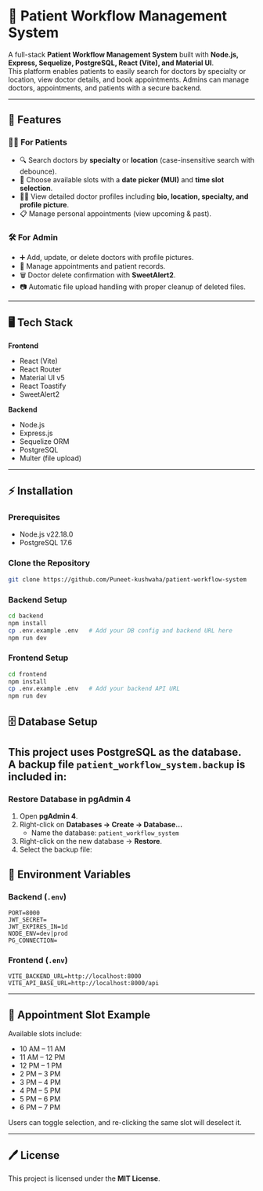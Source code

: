# 🏥 Patient Workflow Management System 

A full-stack **Patient Workflow Management System** built with **Node.js, Express, Sequelize, PostgreSQL, React (Vite), and Material UI**.  
This platform enables patients to easily search for doctors by specialty or location, view doctor details, and book appointments. Admins can manage doctors, appointments, and patients with a secure backend.  

---

## 🚀 Features  

### 👨‍⚕️ For Patients  
- 🔍 Search doctors by **specialty** or **location** (case-insensitive search with debounce).  
- 📅 Choose available slots with a **date picker (MUI)** and **time slot selection**.  
- 👨‍⚕️ View detailed doctor profiles including **bio, location, specialty, and profile picture**.  
- 📋 Manage personal appointments (view upcoming & past).  

### 🛠️ For Admin  
- ➕ Add, update, or delete doctors with profile pictures.  
- 📂 Manage appointments and patient records.  
- 🗑️ Doctor delete confirmation with **SweetAlert2**.  
- 📷 Automatic file upload handling with proper cleanup of deleted files. 

---

## 🖥️ Tech Stack  

**Frontend**  
- React (Vite)  
- React Router  
- Material UI v5  
- React Toastify  
- SweetAlert2  

**Backend**  
- Node.js  
- Express.js  
- Sequelize ORM  
- PostgreSQL  
- Multer (file upload)   

---

## ⚡ Installation  

### Prerequisites
- Node.js v22.18.0  
- PostgreSQL 17.6 

### Clone the Repository 
```bash
git clone https://github.com/Puneet-kushwaha/patient-workflow-system
```

### Backend Setup  
```bash
cd backend
npm install
cp .env.example .env   # Add your DB config and backend URL here
npm run dev
```

### Frontend Setup  
```bash
cd frontend
npm install
cp .env.example .env   # Add your backend API URL
npm run dev
```

## 🗄️ Database Setup  

This project uses **PostgreSQL** as the database.  
A backup file `patient_workflow_system.backup` is included in: 
---

### Restore Database in pgAdmin 4
1. Open **pgAdmin 4**.  
2. Right-click on **Databases → Create → Database…**  
   - Name the database: `patient_workflow_system`  
3. Right-click on the new database → **Restore**.  
4. Select the backup file:

## 🔑 Environment Variables  

### Backend (`.env`)
```env
PORT=8000
JWT_SECRET=
JWT_EXPIRES_IN=1d
NODE_ENV=dev|prod
PG_CONNECTION=
```

### Frontend (`.env`)
```env
VITE_BACKEND_URL=http://localhost:8000
VITE_API_BASE_URL=http://localhost:8000/api
```

---

## 📅 Appointment Slot Example  

Available slots include:  
- 10 AM – 11 AM  
- 11 AM – 12 PM  
- 12 PM – 1 PM  
- 2 PM – 3 PM  
- 3 PM – 4 PM  
- 4 PM – 5 PM
- 5 PM – 6 PM
- 6 PM – 7 PM

Users can toggle selection, and re-clicking the same slot will deselect it.  

---

## 🖊️ License  
This project is licensed under the **MIT License**.  
